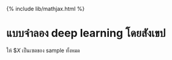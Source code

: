 {% include lib/mathjax.html %}
# แบบจำลอง deep learning โดยสังเขป

ให้ $$X$ เป็นเซตของ sample ทั้งหมด


